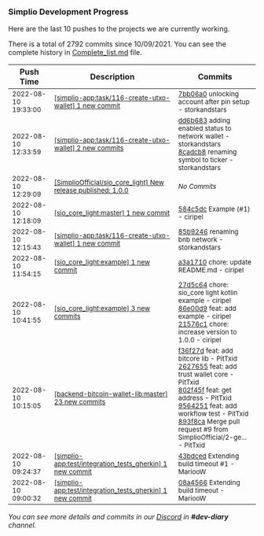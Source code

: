 
### Simplio Development Progress

Here are the last 10 pushes to the projects we are currently working.

There is a total of 2792 commits since 10/09/2021. You can see the complete history in
 [Complete_list.md](Complete_list.md) file.

| Push Time | Description | Commits |
| --- | --- | --- |
| <sub>2022-08-10 19:33:00</sub> | <sub>[[simplio-app:task/116\-create\-utxo\-wallet] 1 new commit](https://github.com/SimplioOfficial/simplio-app/commit/7bb06a058adf1be2d7b02c830321dc002bb85a43)</sub> | <sub>[7bb06a0](https://github.com/SimplioOfficial/simplio-app/commit/7bb06a058adf1be2d7b02c830321dc002bb85a43) unlocking account after pin setup - storkandstars</sub> |
| <sub>2022-08-10 12:33:59</sub> | <sub>[[simplio-app:task/116\-create\-utxo\-wallet] 2 new commits](https://github.com/SimplioOfficial/simplio-app/compare/85b9246db19d...8cadcb86b8c1)</sub> | <sub>[dd6b683](https://github.com/SimplioOfficial/simplio-app/commit/dd6b683cb0cc94623b05bb3e627aa92f77225275) adding enabled status to network wallet - storkandstars<br>[8cadcb8](https://github.com/SimplioOfficial/simplio-app/commit/8cadcb86b8c1363d06809b24a99a4ae2c01155c2) renaming symbol to ticker - storkandstars</sub> |
| <sub>2022-08-10 12:29:09</sub> | <sub>[[SimplioOfficial/sio_core_light] New release published: 1\.0\.0](https://github.com/SimplioOfficial/sio_core_light/releases/tag/1.0.0)</sub> | <sub>_No Commits_</sub> |
| <sub>2022-08-10 12:18:09</sub> | <sub>[[sio_core_light:master] 1 new commit](https://github.com/SimplioOfficial/sio_core_light/commit/584c5dc82aefaca3e8981a344a364f5f31488c97)</sub> | <sub>[584c5dc](https://github.com/SimplioOfficial/sio_core_light/commit/584c5dc82aefaca3e8981a344a364f5f31488c97) Example (#1) - ciripel</sub> |
| <sub>2022-08-10 12:15:43</sub> | <sub>[[simplio-app:task/116\-create\-utxo\-wallet] 1 new commit](https://github.com/SimplioOfficial/simplio-app/commit/85b9246db19d2a03fa48156ac506dc5384177deb)</sub> | <sub>[85b9246](https://github.com/SimplioOfficial/simplio-app/commit/85b9246db19d2a03fa48156ac506dc5384177deb) renaming bnb network - storkandstars</sub> |
| <sub>2022-08-10 11:54:15</sub> | <sub>[[sio_core_light:example] 1 new commit](https://github.com/SimplioOfficial/sio_core_light/commit/a3a17100b648d357e2636777c7342f8e00190b35)</sub> | <sub>[a3a1710](https://github.com/SimplioOfficial/sio_core_light/commit/a3a17100b648d357e2636777c7342f8e00190b35) chore: update README.md - ciripel</sub> |
| <sub>2022-08-10 10:41:55</sub> | <sub>[[sio_core_light:example] 3 new commits](https://github.com/SimplioOfficial/sio_core_light/compare/2123399c6dd5...21576c1a2703)</sub> | <sub>[27d5c64](https://github.com/SimplioOfficial/sio_core_light/commit/27d5c64c558a7f588cb7886310cc8b0ed673b97e) chore: sio_core light kotlin example - ciripel<br>[86e00d9](https://github.com/SimplioOfficial/sio_core_light/commit/86e00d9db00fcdb218b43cad6f1f484f9ab4d4c4) feat: add example - ciripel<br>[21576c1](https://github.com/SimplioOfficial/sio_core_light/commit/21576c1a2703d034401aae81f2ad0782530ea572) chore: increase version to 1.0.0 - ciripel</sub> |
| <sub>2022-08-10 10:15:05</sub> | <sub>[[backend-bitcoin-wallet-lib:master] 23 new commits](https://github.com/SimplioOfficial/backend-bitcoin-wallet-lib/compare/0f695a2514ca...1e9e6b423e7d)</sub> | <sub>[f36f27d](https://github.com/SimplioOfficial/backend-bitcoin-wallet-lib/commit/f36f27d3424eee71868c6f60f447c2f0f93693b4) feat: add bitcore lib - PitTxid<br>[2627655](https://github.com/SimplioOfficial/backend-bitcoin-wallet-lib/commit/2627655b0f24574a8af67a0bda77cbb09e67772a) feat: add trust wallet core - PitTxid<br>[802f45f](https://github.com/SimplioOfficial/backend-bitcoin-wallet-lib/commit/802f45fed7e62ec78449326b7ddca42cd96892de) feat: get address - PitTxid<br>[9564251](https://github.com/SimplioOfficial/backend-bitcoin-wallet-lib/commit/95642512bbf7a30f5d25d5127e3845452b209c83) feat: add workflow test - PitTxid<br>[893f8ca](https://github.com/SimplioOfficial/backend-bitcoin-wallet-lib/commit/893f8ca923caa31f8cee4d06c6f420a2bef25fd8) Merge pull request #9 from SimplioOfficial/2-ge... - PitTxid</sub> |
| <sub>2022-08-10 09:24:37</sub> | <sub>[[simplio-app:test/integration\_tests\_gherkin] 1 new commit](https://github.com/SimplioOfficial/simplio-app/commit/43bdcedf9938cd77868b7eb5c018326763869ce9)</sub> | <sub>[43bdced](https://github.com/SimplioOfficial/simplio-app/commit/43bdcedf9938cd77868b7eb5c018326763869ce9) Extending build timeout #1 - MariooW</sub> |
| <sub>2022-08-10 09:00:32</sub> | <sub>[[simplio-app:test/integration\_tests\_gherkin] 1 new commit](https://github.com/SimplioOfficial/simplio-app/commit/08a456666974348bdbad502dcc584b5dd1914618)</sub> | <sub>[08a4566](https://github.com/SimplioOfficial/simplio-app/commit/08a456666974348bdbad502dcc584b5dd1914618) Extending build timeout - MariooW</sub> |

_You can see more details and commits in our [Discord](https://discord.gg/aKhjuwZmdP) in **#dev-diary** channel._
